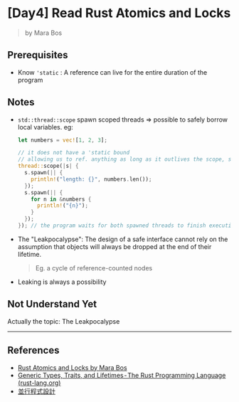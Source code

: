 # [Day4] Read Rust Atomics and Locks

> by Mara Bos

## Prerequisites

- Know `'static` : A reference can live for the entire duration of the program

## Notes

- `std::thread::scope` spawn scoped threads => possible to safely borrow local variables. eg:
  
    ```rust
    let numbers = vec![1, 2, 3];

    // it does not have a 'static bound
    // allowing us to ref. anything as long as it outlives the scope, such as number
    thread::scope(|s| {
      s.spawn(|| {
        println!("length: {}", numbers.len());
      });
      s.spawn(|| {
        for n in &numbers {
          println!("{n}");
        }
      });
    }); // the program waits for both spawned threads to finish executing before continuing
    ```

- The "Leakpocalypse": The design of a safe interface cannot rely on the assumption that objects will always be dropped at the end of their lifetime.
    > Eg. a cycle of reference-counted nodes
- Leaking is always a possibility 

## Not Understand Yet

Actually the topic: The Leakpocalypse

---

## References

- [Rust Atomics and Locks by Mara Bos](https://marabos.nl/atomics/)
- [Generic Types, Traits, and Lifetimes - The Rust Programming Language (rust-lang.org)](https://doc.rust-lang.org/stable/book/ch10-00-generics.html)
- [並行程式設計](https://hackmd.io/@sysprog/concurrency/https%3A%2F%2Fhackmd.io%2F%40sysprog%2FS1AMIFt0D)